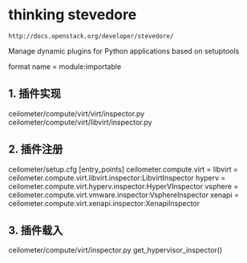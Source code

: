# thinking stevedore #
    http://docs.openstack.org/developer/stevedore/

Manage dynamic plugins for Python applications
based on setuptools

format
name = module:importable

## 1. 插件实现 ##
ceilometer/compute/virt/virt/inspector.py
ceilometer/compute/virt/libvirt/inspector.py

## 2. 插件注册 ##
ceilometer/setup.cfg
    [entry_points]
    ceilometer.compute.virt =
        libvirt = ceilometer.compute.virt.libvirt.inspector:LibvirtInspector
        hyperv = ceilometer.compute.virt.hyperv.inspector:HyperVInspector
        vsphere = ceilometer.compute.virt.vmware.inspector:VsphereInspector
        xenapi = ceilometer.compute.virt.xenapi.inspector:XenapiInspector
       
## 3. 插件载入 ##
ceilometer/compute/virt/inspector.py
    get_hypervisor_inspector()
